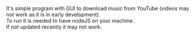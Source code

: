 It's simple program with GUI to download music from YouTube (videos may not work as it is in early development). \
To run it is needed to have nodeJS on your machine. \
If not updated recently it may not work.
